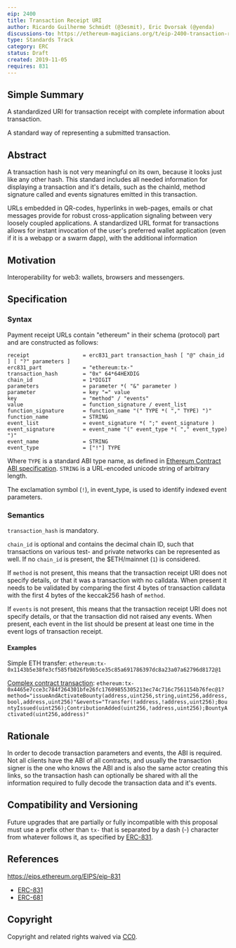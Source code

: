 ```yaml
---
eip: 2400
title: Transaction Receipt URI
author: Ricardo Guilherme Schmidt (@3esmit), Eric Dvorsak (@yenda)
discussions-to: https://ethereum-magicians.org/t/eip-2400-transaction-receipt-uri/
type: Standards Track
category: ERC
status: Draft
created: 2019-11-05
requires: 831
---
```


## Simple Summary

A standardized URI for transaction receipt with complete information about transaction.

A standard way of representing a submitted transaction.

## Abstract
A transaction hash is not very meaningful on its own, because it looks just like any other hash. This standard includes all needed information for displaying a transaction and it's details, such as the chainId, method signature called and events signatures emitted in this transaction.  

URLs embedded in QR-codes, hyperlinks in web-pages, emails or chat messages provide for robust cross-application signaling between very loosely coupled applications. A standardized URL format for transactions allows for instant invocation of the user's preferred wallet application (even if it is a webapp or a swarm đapp), with the additional information

## Motivation

Interoperability for web3: wallets, browsers and messengers.

## Specification

### Syntax

Payment receipt URLs contain "ethereum" in their schema (protocol) part and are constructed as follows:

    receipt                 = erc831_part transaction_hash [ "@" chain_id ] [ "?" parameters ]
    erc831_part             = "ethereum:tx-" 
    transaction_hash        = "0x" 64*64HEXDIG 
    chain_id                = 1*DIGIT
    parameters              = parameter *( "&" parameter )
    parameter               = key "=" value
    key                     = "method" / "events"
    value                   = function_signature / event_list
    function_signature      = function_name "(" TYPE *( "," TYPE) ")"
    function_name           = STRING
    event_list              = event_signature *( ";" event_signature )
    event_signature         = event_name "(" event_type *( "," event_type) ")"
    event_name              = STRING
    event_type              = ["!"] TYPE


Where `TYPE` is a standard ABI type name, as defined in [Ethereum Contract ABI specification](https://solidity.readthedocs.io/en/develop/abi-spec.html). `STRING` is a URL-encoded unicode string of arbitrary length.

The exclamation symbol (`!`), in event_type, is used to identify indexed event parameters. 

### Semantics

`transaction_hash` is mandatory.

`chain_id` is optional and contains the decimal chain ID, such that transactions on various test- and private networks can be represented as well. If no `chain_id` is present, the $ETH/mainnet (`1`) is considered.

If `method` is not present, this means that the transaction receipt URI does not specify details, or that it was a transaction with no calldata. When present it needs to be validated by comparing the first 4 bytes of transaction calldata with the first 4 bytes of the keccak256 hash of `method`. 

If `events` is not present, this means that the transaction receipt URI does not specify details, or that the transaction did not raised any events. When present, each event in the list should be present at least one time in the event logs of transaction receipt.

#### Examples

Simple ETH transfer: 
`ethereum:tx-0x1143b5e38fe3cf585fb026fb9b5ce35c85a691786397dc8a23a07a62796d8172@1`

[Complex contract transaction](https://etherscan.io/tx/0x4465e7cce3c784f264301bfe26fc17609855305213ec74c716c7561154b76fec#eventlog): 
`ethereum:tx-0x4465e7cce3c784f264301bfe26fc17609855305213ec74c716c7561154b76fec@1?method="issueAndActivateBounty(address,uint256,string,uint256,address,bool,address,uint256)"&events="Transfer(!address,!address,uint256);BountyIssued(uint256);ContributionAdded(uint256,!address,uint256);BountyActivated(uint256,address)"`

## Rationale

In order to decode transaction parameters and events, the ABI is required. Not all clients have the ABI of all contracts, and usually the transaction signer is the one who knows the ABI and is also the same actor creating this links, so the transaction hash can optionally be shared with all the information required to fully decode the transaction data and it's events.

## Compatibility and Versioning

Future upgrades that are partially or fully incompatible with this proposal must use a prefix other than `tx-` that is separated by a dash (-) character from whatever follows it, as specified by [ERC-831].

## References

https://eips.ethereum.org/EIPS/eip-831
* [ERC-831]
* [ERC-681]

## Copyright

Copyright and related rights waived via [CC0](https://creativecommons.org/publicdomain/zero/1.0/).

[ERC-831]: https://eips.ethereum.org/EIPS/eip-831
[ERC-681]: https://eips.ethereum.org/EIPS/eip-681
